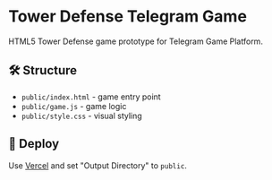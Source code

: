 # Tower Defense Telegram Game

HTML5 Tower Defense game prototype for Telegram Game Platform.

## 🛠 Structure
- `public/index.html` - game entry point
- `public/game.js` - game logic
- `public/style.css` - visual styling

## 🚀 Deploy
Use [Vercel](https://vercel.com/) and set "Output Directory" to `public`.
